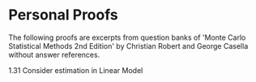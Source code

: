 # Personal Proofs

The following proofs are excerpts from question banks of 'Monte Carlo Statistical Methods 2nd Edition' by Christian Robert and George Casella without answer references.

1.31 Consider estimation in Linear Model 
